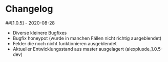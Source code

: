 Changelog
=========

##[1.0.5] - 2020-08-28
* Diverse kleinere Bugfixes
* Bugfix honeypot (wurde in manchen Fällen nicht richtig ausgeblendet)
* Felder die noch nicht funktionieren ausgeblendet
* Aktueller Entwicklungsstand aus master ausgelagert (alexplusde_1.0.5-dev)

